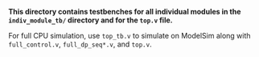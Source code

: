 **This directory contains testbenches for all individual modules in the `indiv_module_tb/` directory and for the `top.v` file.**

For full CPU simulation, use `top_tb.v` to simulate on ModelSim along with `full_control.v`, `full_dp_seq*.v`, and `top.v`.
